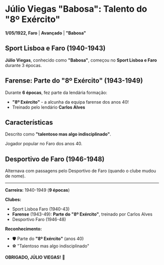 # Júlio Viegas "Babosa": Talento do "8º Exército"

**1/05/1922, Faro** | **Avançado** | **"Babosa"**

## Sport Lisboa e Faro (1940-1943)

**Júlio Viegas**, conhecido como **"Babosa"**, começou no **Sport Lisboa e Faro** durante 3 épocas.

## Farense: Parte do "8º Exército" (1943-1949)

Durante **6 épocas**, fez parte da lendária formação:
- **"8º Exército"** - a alcunha da equipa farense dos anos 40!
- Treinado pelo lendário **Carlos Alves**

## Características

Descrito como **"talentoso mas algo indisciplinado"**.

Jogador popular no Faro dos anos 40.

## Desportivo de Faro (1946-1948)

Alternava com passagens pelo Desportivo de Faro (quando o clube mudou de nome).

---

**Carreira:** 1940-1949 (**9 épocas**)

**Clubes:**
- Sport Lisboa Faro (1940-43)
- **Farense** (1943-49): **Parte do "8º Exército"**, treinado por Carlos Alves
- Desportivo Faro (1946-48)

**Reconhecimento:**
- 🛡️ Parte do **"8º Exército"** (anos 40)
- ⚽ "Talentoso mas algo indisciplinado"

**OBRIGADO, JÚLIO VIEGAS!** 🦁
